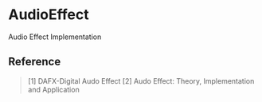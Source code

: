 # AudioEffect
Audio Effect Implementation

## Reference
> [1] DAFX-Digital Audo Effect
> [2] Audo Effect: Theory, Implementation and Application